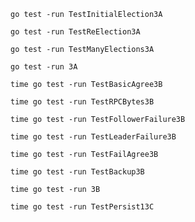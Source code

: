 

```shell
go test -run TestInitialElection3A
```

```shell
go test -run TestReElection3A
```

```shell
go test -run TestManyElections3A

```

```shell
go test -run 3A
```

```shell
time go test -run TestBasicAgree3B
```


```shell
time go test -run TestRPCBytes3B
```

```shell
time go test -run TestFollowerFailure3B
```

```shell
time go test -run TestLeaderFailure3B
```


```shell
time go test -run TestFailAgree3B
```

```shell
time go test -run TestBackup3B
```

```shell
time go test -run 3B
```

```shell
time go test -run TestPersist13C
```